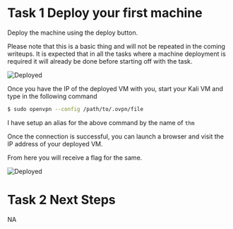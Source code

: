 Task 1 Deploy your first machine
================================
Deploy the machine using the deploy button.

Please note that this is a basic thing and will not be repeated in the coming writeups.
It is expected that in all the tasks where a machine deployment is required it will already be done before starting off with the task.

![Deployed](https://mywriteups.s3.ap-south-1.amazonaws.com/TryHackMe/Tutorial/01-Deploy.png)

Once you have the IP of the deployed VM with you, start your Kali VM and type in the following command
```bash
$ sudo openvpn --config /path/to/.ovpn/file
```

I have setup an alias for the above command by the name of ```thm```

Once the connection is successful, you can launch a browser and visit the IP address of your deployed VM.

From here you will receive a flag for the same.

![Deployed](https://mywriteups.s3.ap-south-1.amazonaws.com/TryHackMe/Tutorial/02-Connection-Flag.png)

Task 2 Next Steps
=================
NA
